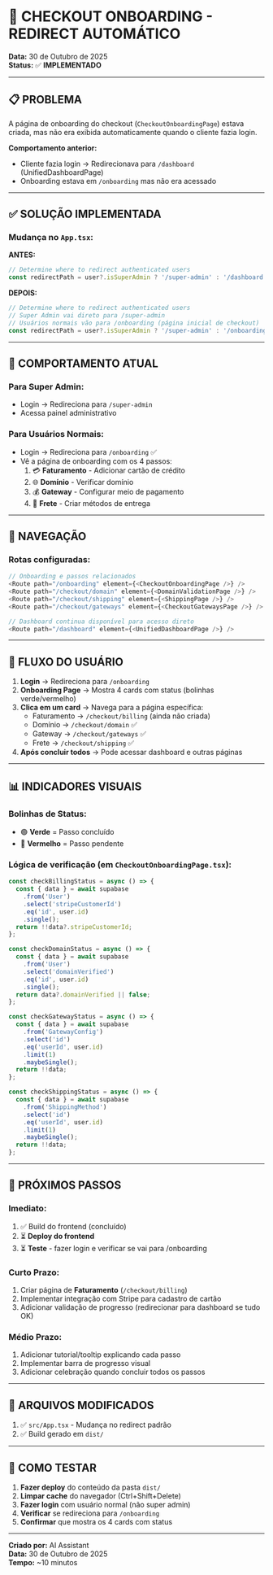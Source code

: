 # 🎯 CHECKOUT ONBOARDING - REDIRECT AUTOMÁTICO

**Data:** 30 de Outubro de 2025  
**Status:** ✅ **IMPLEMENTADO**

---

## 📋 PROBLEMA

A página de onboarding do checkout (`CheckoutOnboardingPage`) estava criada, mas não era exibida automaticamente quando o cliente fazia login.

**Comportamento anterior:**
- Cliente fazia login → Redirecionava para `/dashboard` (UnifiedDashboardPage)
- Onboarding estava em `/onboarding` mas não era acessado

---

## ✅ SOLUÇÃO IMPLEMENTADA

### Mudança no `App.tsx`:

**ANTES:**
```typescript
// Determine where to redirect authenticated users
const redirectPath = user?.isSuperAdmin ? '/super-admin' : '/dashboard';
```

**DEPOIS:**
```typescript
// Determine where to redirect authenticated users
// Super Admin vai direto para /super-admin
// Usuários normais vão para /onboarding (página inicial de checkout)
const redirectPath = user?.isSuperAdmin ? '/super-admin' : '/onboarding';
```

---

## 🎯 COMPORTAMENTO ATUAL

### **Para Super Admin:**
- Login → Redireciona para `/super-admin`
- Acessa painel administrativo

### **Para Usuários Normais:**
- Login → Redireciona para `/onboarding` ✅
- Vê a página de onboarding com os 4 passos:
  1. 💳 **Faturamento** - Adicionar cartão de crédito
  2. 🌐 **Domínio** - Verificar domínio
  3. 💰 **Gateway** - Configurar meio de pagamento
  4. 🚚 **Frete** - Criar métodos de entrega

---

## 📍 NAVEGAÇÃO

### Rotas configuradas:

```typescript
// Onboarding e passos relacionados
<Route path="/onboarding" element={<CheckoutOnboardingPage />} />
<Route path="/checkout/domain" element={<DomainValidationPage />} />
<Route path="/checkout/shipping" element={<ShippingPage />} />
<Route path="/checkout/gateways" element={<CheckoutGatewaysPage />} />

// Dashboard continua disponível para acesso direto
<Route path="/dashboard" element={<UnifiedDashboardPage />} />
```

---

## 🔄 FLUXO DO USUÁRIO

1. **Login** → Redireciona para `/onboarding`
2. **Onboarding Page** → Mostra 4 cards com status (bolinhas verde/vermelho)
3. **Clica em um card** → Navega para a página específica:
   - Faturamento → `/checkout/billing` (ainda não criada)
   - Domínio → `/checkout/domain` ✅
   - Gateway → `/checkout/gateways` ✅
   - Frete → `/checkout/shipping` ✅
4. **Após concluir todos** → Pode acessar dashboard e outras páginas

---

## 📊 INDICADORES VISUAIS

### Bolinhas de Status:
- 🟢 **Verde** = Passo concluído
- 🔴 **Vermelho** = Passo pendente

### Lógica de verificação (em `CheckoutOnboardingPage.tsx`):

```typescript
const checkBillingStatus = async () => {
  const { data } = await supabase
    .from('User')
    .select('stripeCustomerId')
    .eq('id', user.id)
    .single();
  return !!data?.stripeCustomerId;
};

const checkDomainStatus = async () => {
  const { data } = await supabase
    .from('User')
    .select('domainVerified')
    .eq('id', user.id)
    .single();
  return data?.domainVerified || false;
};

const checkGatewayStatus = async () => {
  const { data } = await supabase
    .from('GatewayConfig')
    .select('id')
    .eq('userId', user.id)
    .limit(1)
    .maybeSingle();
  return !!data;
};

const checkShippingStatus = async () => {
  const { data } = await supabase
    .from('ShippingMethod')
    .select('id')
    .eq('userId', user.id)
    .limit(1)
    .maybeSingle();
  return !!data;
};
```

---

## 🚀 PRÓXIMOS PASSOS

### Imediato:
1. ✅ Build do frontend (concluído)
2. ⏳ **Deploy do frontend** 
3. ⏳ **Teste** - fazer login e verificar se vai para /onboarding

### Curto Prazo:
1. Criar página de **Faturamento** (`/checkout/billing`)
2. Implementar integração com Stripe para cadastro de cartão
3. Adicionar validação de progresso (redirecionar para dashboard se tudo OK)

### Médio Prazo:
1. Adicionar tutorial/tooltip explicando cada passo
2. Implementar barra de progresso visual
3. Adicionar celebração quando concluir todos os passos

---

## 📝 ARQUIVOS MODIFICADOS

1. ✅ `src/App.tsx` - Mudança no redirect padrão
2. ✅ Build gerado em `dist/`

---

## 🧪 COMO TESTAR

1. **Fazer deploy** do conteúdo da pasta `dist/`
2. **Limpar cache** do navegador (Ctrl+Shift+Delete)
3. **Fazer login** com usuário normal (não super admin)
4. **Verificar** se redireciona para `/onboarding`
5. **Confirmar** que mostra os 4 cards com status

---

**Criado por:** AI Assistant  
**Data:** 30 de Outubro de 2025  
**Tempo:** ~10 minutos

